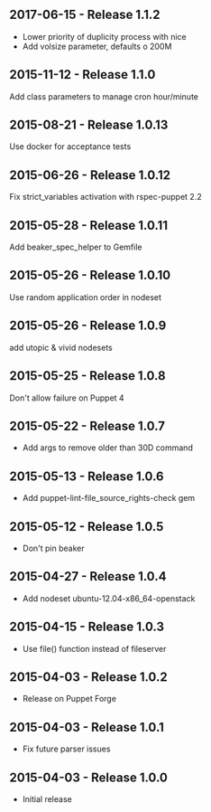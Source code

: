## 2017-06-15 - Release 1.1.2

- Lower priority of duplicity process with nice
- Add volsize parameter, defaults o 200M

## 2015-11-12 - Release 1.1.0

Add class parameters to manage cron hour/minute

## 2015-08-21 - Release 1.0.13

Use docker for acceptance tests

## 2015-06-26 - Release 1.0.12

Fix strict_variables activation with rspec-puppet 2.2

## 2015-05-28 - Release 1.0.11

Add beaker_spec_helper to Gemfile

## 2015-05-26 - Release 1.0.10

Use random application order in nodeset

## 2015-05-26 - Release 1.0.9

add utopic & vivid nodesets

## 2015-05-25 - Release 1.0.8

Don't allow failure on Puppet 4

## 2015-05-22 - Release 1.0.7

- Add args to remove older than 30D command

## 2015-05-13 - Release 1.0.6

- Add puppet-lint-file_source_rights-check gem

## 2015-05-12 - Release 1.0.5

- Don't pin beaker

## 2015-04-27 - Release 1.0.4

- Add nodeset ubuntu-12.04-x86_64-openstack

## 2015-04-15 - Release 1.0.3

- Use file() function instead of fileserver

## 2015-04-03 - Release 1.0.2

- Release on Puppet Forge

## 2015-04-03 - Release 1.0.1

- Fix future parser issues

## 2015-04-03 - Release 1.0.0

- Initial release
